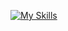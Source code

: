 [![My Skills](https://skillicons.dev/icons?i=js,html,css,sass,reactnodejs,styledcomponents,svg)](https://skillicons.dev)
